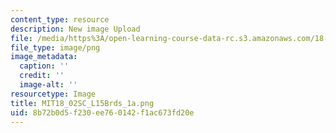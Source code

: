 ```yaml
---
content_type: resource
description: New image Upload
file: /media/https%3A/open-learning-course-data-rc.s3.amazonaws.com/18-02sc-multivariable-calculus-fall-2010/8b72b0d5f230ee760142f1ac673fd20e_MIT18_02SC_L15Brds_1a.png
file_type: image/png
image_metadata:
  caption: ''
  credit: ''
  image-alt: ''
resourcetype: Image
title: MIT18_02SC_L15Brds_1a.png
uid: 8b72b0d5-f230-ee76-0142-f1ac673fd20e
---
```

